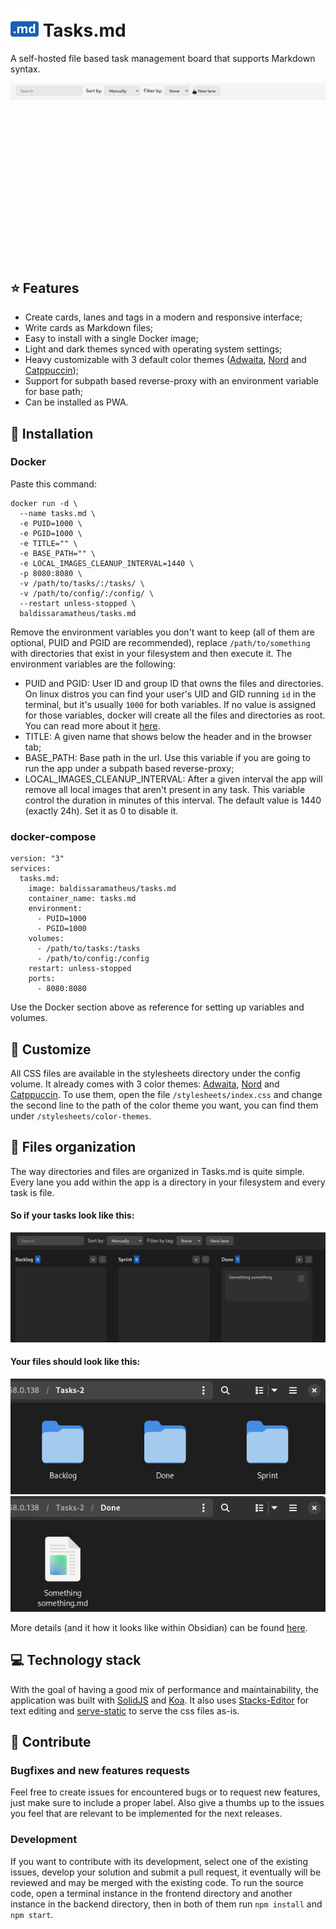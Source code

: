 # ![logo](public/logo.png) Tasks.md
A self-hosted file based task management board that supports Markdown syntax.


![Demo](./public/demo.gif)

## ⭐ Features
- Create cards, lanes and tags in a modern and responsive interface;
- Write cards as Markdown files;
- Easy to install with a single Docker image;
- Light and dark themes synced with operating system settings;
- Heavy customizable with 3 default color themes ([Adwaita](https://gnome.pages.gitlab.gnome.org/libadwaita/doc/main/named-colors.html), [Nord](https://www.nordtheme.com/) and [Catppuccin](https://github.com/catppuccin/catppuccin));
- Support for subpath based reverse-proxy with an environment variable for base path;
- Can be installed as PWA.

## 🐋 Installation
### Docker
Paste this command:
```
docker run -d \
  --name tasks.md \
  -e PUID=1000 \
  -e PGID=1000 \
  -e TITLE="" \
  -e BASE_PATH="" \
  -e LOCAL_IMAGES_CLEANUP_INTERVAL=1440 \
  -p 8080:8080 \
  -v /path/to/tasks/:/tasks/ \
  -v /path/to/config/:/config/ \
  --restart unless-stopped \
  baldissaramatheus/tasks.md
```
Remove the environment variables you don't want to keep (all of them are optional, PUID and PGID are recommended), replace `/path/to/something` with directories that exist in your filesystem and then execute it. The environment variables are the following:
- PUID and PGID: User ID and group ID that owns the files and directories. On linux distros you can find your user's UID and GID running `id` in the terminal, but it's usually `1000` for both variables. If no value is assigned for those variables, docker will create all the files and directories as root. You can read more about it [here](https://docs.linuxserver.io/general/understanding-puid-and-pgid/).
- TITLE: A given name that shows below the header and in the browser tab;
- BASE_PATH: Base path in the url. Use this variable if you are going to run the app under a subpath based reverse-proxy;
- LOCAL_IMAGES_CLEANUP_INTERVAL: After a given interval the app will remove all local images that aren't present in any task. This variable control the duration in minutes of this interval. The default value is 1440 (exactly 24h). Set it as 0 to disable it.


### docker-compose
```
version: "3"
services:
  tasks.md:
    image: baldissaramatheus/tasks.md
    container_name: tasks.md
    environment:
      - PUID=1000
      - PGID=1000
    volumes:
      - /path/to/tasks:/tasks
      - /path/to/config:/config
    restart: unless-stopped
    ports:
      - 8080:8080
```
Use the Docker section above as reference for setting up variables and volumes.

## 🎨 Customize
All CSS files are available in the stylesheets directory under the config volume. It already comes with 3 color themes: [Adwaita](https://gnome.pages.gitlab.gnome.org/libadwaita/doc/main/named-colors.html), [Nord](https://www.nordtheme.com/) and [Catppuccin](https://github.com/catppuccin/catppuccin). To use them, open the file `/stylesheets/index.css` and change the second line to the path of the color theme you want, you can find them under `/stylesheets/color-themes`.

## 📁 Files organization
The way directories and files are organized in Tasks.md is quite simple. Every lane you add within the app is a directory in your filesystem and every task is file.

#### So if your tasks look like this:
![Screenshot of the app. There are 3 lanes, Backlog, Sprint and Done. Within Done there is one file named "Something something"](/public/directories-organization-1.png)

#### Your files should look like this:
![Screenshot of a file explorer showing 3 folders: Backlog, Sprint and Done](/public/directories-organization-2.png)
![Screenshot of file explorer within a folder called "Done", containing one file named "Something something"](/public/directories-organization-3.png)

More details (and it how it looks like within Obsidian) can be found [here](https://github.com/BaldissaraMatheus/Tasks.md/issues/49).

## 💻 Technology stack
With the goal of having a good mix of performance and maintainability, the application was built with [SolidJS](https://github.com/solidjs/solid) and [Koa](https://github.com/koajs/koa). It also uses [Stacks-Editor](https://github.com/StackExchange/Stacks-Editor) for text editing and [serve-static](https://github.com/expressjs/serve-static) to serve the css files as-is.

## 🔨 Contribute
### Bugfixes and new features requests
Feel free to create issues for encountered bugs or to request new features, just make sure to include a proper label. Also give a thumbs up to the issues you feel that are relevant to be implemented for the next releases.

### Development
If you want to contribute with its development, select one of the existing issues, develop your solution and submit a pull request, it eventually will be reviewed and may be merged with the existing code. To run the source code, open a terminal instance in the frontend directory and another instance in the backend directory, then in both of them run `npm install` and `npm start`.

